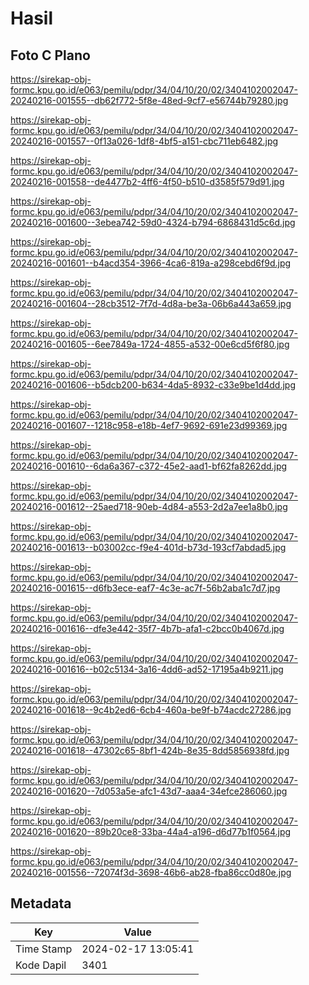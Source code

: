 # Hasil

## Foto C Plano

https://sirekap-obj-formc.kpu.go.id/e063/pemilu/pdpr/34/04/10/20/02/3404102002047-20240216-001555--db62f772-5f8e-48ed-9cf7-e56744b79280.jpg

https://sirekap-obj-formc.kpu.go.id/e063/pemilu/pdpr/34/04/10/20/02/3404102002047-20240216-001557--0f13a026-1df8-4bf5-a151-cbc711eb6482.jpg

https://sirekap-obj-formc.kpu.go.id/e063/pemilu/pdpr/34/04/10/20/02/3404102002047-20240216-001558--de4477b2-4ff6-4f50-b510-d3585f579d91.jpg

https://sirekap-obj-formc.kpu.go.id/e063/pemilu/pdpr/34/04/10/20/02/3404102002047-20240216-001600--3ebea742-59d0-4324-b794-6868431d5c6d.jpg

https://sirekap-obj-formc.kpu.go.id/e063/pemilu/pdpr/34/04/10/20/02/3404102002047-20240216-001601--b4acd354-3966-4ca6-819a-a298cebd6f9d.jpg

https://sirekap-obj-formc.kpu.go.id/e063/pemilu/pdpr/34/04/10/20/02/3404102002047-20240216-001604--28cb3512-7f7d-4d8a-be3a-06b6a443a659.jpg

https://sirekap-obj-formc.kpu.go.id/e063/pemilu/pdpr/34/04/10/20/02/3404102002047-20240216-001605--6ee7849a-1724-4855-a532-00e6cd5f6f80.jpg

https://sirekap-obj-formc.kpu.go.id/e063/pemilu/pdpr/34/04/10/20/02/3404102002047-20240216-001606--b5dcb200-b634-4da5-8932-c33e9be1d4dd.jpg

https://sirekap-obj-formc.kpu.go.id/e063/pemilu/pdpr/34/04/10/20/02/3404102002047-20240216-001607--1218c958-e18b-4ef7-9692-691e23d99369.jpg

https://sirekap-obj-formc.kpu.go.id/e063/pemilu/pdpr/34/04/10/20/02/3404102002047-20240216-001610--6da6a367-c372-45e2-aad1-bf62fa8262dd.jpg

https://sirekap-obj-formc.kpu.go.id/e063/pemilu/pdpr/34/04/10/20/02/3404102002047-20240216-001612--25aed718-90eb-4d84-a553-2d2a7ee1a8b0.jpg

https://sirekap-obj-formc.kpu.go.id/e063/pemilu/pdpr/34/04/10/20/02/3404102002047-20240216-001613--b03002cc-f9e4-401d-b73d-193cf7abdad5.jpg

https://sirekap-obj-formc.kpu.go.id/e063/pemilu/pdpr/34/04/10/20/02/3404102002047-20240216-001615--d6fb3ece-eaf7-4c3e-ac7f-56b2aba1c7d7.jpg

https://sirekap-obj-formc.kpu.go.id/e063/pemilu/pdpr/34/04/10/20/02/3404102002047-20240216-001616--dfe3e442-35f7-4b7b-afa1-c2bcc0b4067d.jpg

https://sirekap-obj-formc.kpu.go.id/e063/pemilu/pdpr/34/04/10/20/02/3404102002047-20240216-001616--b02c5134-3a16-4dd6-ad52-17195a4b9211.jpg

https://sirekap-obj-formc.kpu.go.id/e063/pemilu/pdpr/34/04/10/20/02/3404102002047-20240216-001618--9c4b2ed6-6cb4-460a-be9f-b74acdc27286.jpg

https://sirekap-obj-formc.kpu.go.id/e063/pemilu/pdpr/34/04/10/20/02/3404102002047-20240216-001618--47302c65-8bf1-424b-8e35-8dd5856938fd.jpg

https://sirekap-obj-formc.kpu.go.id/e063/pemilu/pdpr/34/04/10/20/02/3404102002047-20240216-001620--7d053a5e-afc1-43d7-aaa4-34efce286060.jpg

https://sirekap-obj-formc.kpu.go.id/e063/pemilu/pdpr/34/04/10/20/02/3404102002047-20240216-001620--89b20ce8-33ba-44a4-a196-d6d77b1f0564.jpg

https://sirekap-obj-formc.kpu.go.id/e063/pemilu/pdpr/34/04/10/20/02/3404102002047-20240216-001556--72074f3d-3698-46b6-ab28-fba86cc0d80e.jpg


## Metadata

| Key        | Value               |
| ---------- | ------------------- |
| Time Stamp | 2024-02-17 13:05:41 |
| Kode Dapil | 3401                |



